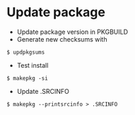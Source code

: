 # Update package

* Update package version in PKGBUILD
* Generate new checksums with

```$ updpkgsums```

* Test install

```$ makepkg -si```

* Update .SRCINFO

```$ makepkg --printsrcinfo > .SRCINFO```

